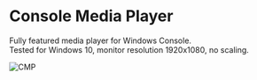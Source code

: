 # Console Media Player

Fully featured media player for Windows Console.\
Tested for Windows 10, monitor resolution 1920x1080, no scaling.

![CMP](https://user-images.githubusercontent.com/40437358/223190007-41169e59-50bc-4d23-b111-f19b995a0566.png)
